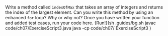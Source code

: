 Write a method called `indexOfMax` that takes an array of integers and returns the index of the largest element.
Can you write this method by using an enhanced `for` loop? Why or why not?
Once you have written your function and added test cases, run your code here.
{Run!}(sh .guides/bg.sh javac code/ch07/ExerciseScript3.java java -cp code/ch07/ ExerciseScript3 )

